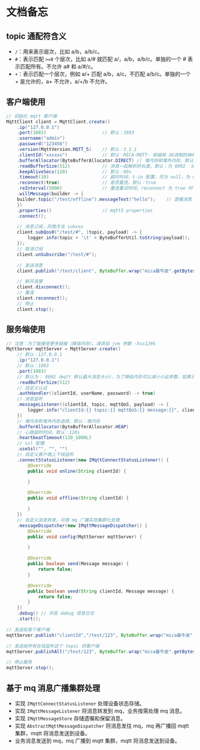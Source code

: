 # 文档备忘

## topic 通配符含义
- `/`：用来表示层次，比如 a/b，a/b/c。
- `#`：表示匹配 `>=0` 个层次，比如 a/# 就匹配 a/，a/b，a/b/c。单独的一个 # 表示匹配所有。不允许 a# 和 a/#/c。
- `+`：表示匹配一个层次，例如 a/+ 匹配 a/b，a/c，不匹配 a/b/c。单独的一个 + 是允许的，a+ 不允许，a/+/b 不允许。

## 客户端使用
```java
// 初始化 mqtt 客户端
MqttClient client = MqttClient.create()
    .ip("127.0.0.1")
    .port(1883)						// 默认：1883
    .username("admin")
    .password("123456")
    .version(MqttVersion.MQTT_5) 	// 默认：3_1_1
    .clientId("xxxxxx")				// 默认：MICA-MQTT- 前缀和 36进制的纳秒数
    .bufferAllocator(ByteBufferAllocator.DIRECT) // 堆内存和堆外内存，默认：堆内存
    .readBufferSize(512) 			// 消息一起解析的长度，默认：为 8092 （mqtt 消息最大长度）
    .keepAliveSecs(120)  			// 默认：60s
    .timeout(10)					// 超时时间，t-io 配置，可为 null，为 null 时，t-io 默认为 5
    .reconnect(true)				// 是否重连，默认：true
    .reInterval(5000)				// 重连重试时间，reconnect 为 true 时有效，t-io 默认为：5000
    .willMessage(builder -> {
    builder.topic("/test/offline").messageText("hello");	// 遗嘱消息
    })
    .properties()					// mqtt5 properties
    .connect();

    // 消息订阅，同类方法 subxxx
    client.subQos0("/test/#", (topic, payload) -> {
        logger.info(topic + '\t' + ByteBufferUtil.toString(payload));
    });
    // 取消订阅
    client.unSubscribe("/test/#");

    // 发送消息
    client.publish("/test/client", ByteBuffer.wrap("mica最牛皮".getBytes(StandardCharsets.UTF_8)));

    // 断开连接
    client.disconnect();
    // 重连
    client.reconnect();
    // 停止
    client.stop();
```

## 服务端使用
```java
// 注意：为了能接受更多链接（降低内存），请添加 jvm 参数 -Xss129k
MqttServer mqttServer = MqttServer.create()
	// 默认：127.0.0.1
	.ip("127.0.0.1")
	// 默认：1883
	.port(1883)
	// 默认为： 8092（mqtt 默认最大消息大小），为了降低内存可以减小小此参数，如果消息过大 t-io 会尝试解析多次（建议根据实际业务情况而定）
	.readBufferSize(512)
	// 自定义认证
	.authHandler((clientId, userName, password) -> true)
	// 消息监听
	.messageListener((clientId, topic, mqttQoS, payload) -> {
		logger.info("clientId:{} topic:{} mqttQoS:{} message:{}", clientId, topic, mqttQoS, ByteBufferUtil.toString(payload));
	})
	// 堆内存和堆外内存选择，默认：堆内存
	.bufferAllocator(ByteBufferAllocator.HEAP)
	// 心跳超时时间，默认：120s
	.heartbeatTimeout(120_1000L)
	// ssl 配置
	.useSsl("", "", "")
	// 自定义客户端上下线监听
	.connectStatusListener(new IMqttConnectStatusListener() {
		@Override
		public void online(String clientId) {

		}

		@Override
		public void offline(String clientId) {

		}
	})
	// 自定义消息转发，可用 mq 广播实现集群化处理
	.messageDispatcher(new IMqttMessageDispatcher() {
		@Override
		public void config(MqttServer mqttServer) {

		}

		@Override
		public boolean send(Message message) {
			return false;
		}

		@Override
		public boolean send(String clientId, Message message) {
			return false;
		}
	})
	.debug() // 开启 debug 信息日志
	.start();

// 发送给某个客户端
mqttServer.publish("clientId","/test/123", ByteBuffer.wrap("mica最牛皮".getBytes()), MqttQoS.EXACTLY_ONCE);

// 发送给所有在线监听这个 topic 的客户端
mqttServer.publishAll("/test/123", ByteBuffer.wrap("mica最牛皮".getBytes()), MqttQoS.EXACTLY_ONCE);

// 停止服务
mqttServer.stop();
```

## 基于 mq 消息广播集群处理

- 实现 `IMqttConnectStatusListener` 处理设备状态存储。
- 实现 `IMqttMessageListener` 将消息转发到 mq，业务按需处理 mq 消息。
- 实现 `IMqttMessageStore` 存储遗嘱和保留消息。
- 实现 `AbstractMqttMessageDispatcher` 将消息发往 mq，mq 再广播回 mqtt 集群，mqtt 将消息发送到设备。
- 业务消息发送到 mq，mq 广播到 mqtt 集群，mqtt 将消息发送到设备。
